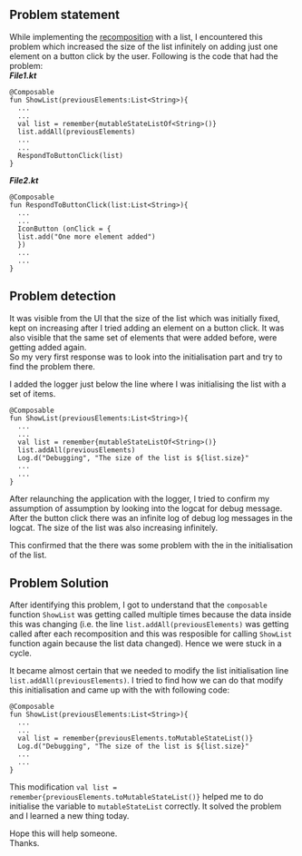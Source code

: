 ## Problem statement
While implementing the [recomposition](https://github.com/litoco/AndroidDocs/blob/main/jetpack-compose/recomposition/README.md) with a list, I encountered this problem which increased the size of the list infinitely on adding just one element on a button click by the user.
Following is the code that had the problem:\
***File1.kt***
```
@Composable
fun ShowList(previousElements:List<String>){
  ...
  ...
  val list = remember{mutableStateListOf<String>()}
  list.addAll(previousElements)
  ...
  ...
  RespondToButtonClick(list)
}
```
***File2.kt***
```
@Composable
fun RespondToButtonClick(list:List<String>){
  ...
  ...
  IconButton (onClick = {
  list.add("One more element added")
  })
  ...
  ...
}
```


## Problem detection
It was visible from the UI that the size of the list which was initially fixed, kept on increasing after I tried adding an element on a button click.
It was also visible that the same set of elements that were added before, were getting added again.\
So my very first response was to look into the initialisation part and try to find the problem there. 

I added the logger just below the line where I was initialising the list with a set of items. 
```
@Composable
fun ShowList(previousElements:List<String>){
  ...
  ...
  val list = remember{mutableStateListOf<String>()}
  list.addAll(previousElements)
  Log.d("Debugging", "The size of the list is ${list.size}"
  ...
  ...
}
```
After relaunching the application with the logger, I tried to confirm my assumption of assumption by looking into the logcat for debug message. After the button click there was an infinite log of debug log messages in the logcat. The size of the list was also increasing infinitely.

This confirmed that the there was some problem with the in the initialisation of the list.


## Problem Solution
After identifying this problem, I got to understand that the `composable` function `ShowList` was getting called multiple times because the data inside this was changing (i.e. the line `list.addAll(previousElements)` was getting called after each recomposition and this was resposible for calling `ShowList` function again because the list data changed). Hence we were stuck in a cycle.

It became almost certain that we needed to modify the list initialisation line `list.addAll(previousElements)`. I tried to find how we can do that modify this initialisation and came up with the with following code:
```
@Composable
fun ShowList(previousElements:List<String>){
  ...
  ...
  val list = remember{previousElements.toMutableStateList()}
  Log.d("Debugging", "The size of the list is ${list.size}"
  ...
  ...
}
```

This modification `val list = remember{previousElements.toMutableStateList()}` helped me to do initialise the variable to `mutableStateList` correctly. It solved the problem and I learned a new thing today.

Hope this will help someone.\
Thanks.
